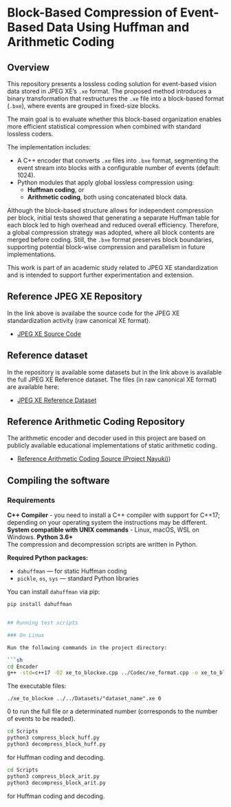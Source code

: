 # Block-Based Compression of Event-Based Data Using Huffman and Arithmetic Coding

## Overview
This repository presents a lossless coding solution for event-based vision data stored in JPEG XE’s `.xe` format. The proposed method introduces a binary transformation that restructures the `.xe` file into a block-based format (`.bxe`), where events are grouped in fixed-size blocks.

The main goal is to evaluate whether this block-based organization enables more efficient statistical compression when combined with standard lossless coders.

The implementation includes:
- A C++ encoder that converts `.xe` files into `.bxe` format, segmenting the event stream into blocks with a configurable number of events (default: 1024).
- Python modules that apply global lossless compression using:
  - **Huffman coding**, or
  - **Arithmetic coding**, both using concatenated block data.

Although the block-based structure allows for independent compression per block, initial tests showed that generating a separate Huffman table for each block led to high overhead and reduced overall efficiency. Therefore, a global compression strategy was adopted, where all block contents are merged before coding. Still, the `.bxe` format preserves block boundaries, supporting potential block-wise compression and parallelism in future implementations.

This work is part of an academic study related to JPEG XE standardization and is intended to support further experimentation and extension.


## Reference JPEG XE Repository
In the link above is availabe the source code for the JPEG XE standardization activity (raw canonical XE format).

- [JPEG XE Source Code](https://nx51932.your-storageshare.de/s/QgNjbps8dgAaCJ7)


## Reference dataset
In the repository is available some datasets but in the link above is available the full JPEG XE Reference
dataset. The files (in raw canonical XE format) are available here:

- [JPEG XE Reference Dataset](https://nx51932.your-storageshare.de/s/QgNjbps8dgAaCJ7)

## Reference Arithmetic Coding Repository  
The arithmetic encoder and decoder used in this project are based on publicly available educational implementations of static arithmetic coding.

- [Reference Arithmetic Coding Source (Project Nayuki)](https://eli.thegreenplace.net/2015/adaptive-entropy-coding-with-static-models/))




## Compiling the software

### Requirements
**C++ Compiler** - you need to install a C++ compiler with support for C++17; depending on your operating system the instructions may be different.
**System compatible with UNIX commands** - Linux, macOS, WSL on Windows.
**Python 3.6+**  
The compression and decompression scripts are written in Python.

**Required Python packages:**
- `dahuffman` — for static Huffman coding
- `pickle`, `os`, `sys` — standard Python libraries

You can install `dahuffman` via pip:

```bash
pip install dahuffman


## Running test scripts

### On Linux

Run the following commands in the project directory:

```sh
cd Encoder
g++ -std=c++17 -O2 xe_to_blockxe.cpp ../Codec/xe_format.cpp -o xe_to_blockxe
```

The executable files:
```
./xe_to_blockxe ../../Datasets/"dataset_name".xe 0 
```
0 to run the full file or a determinated number (corresponds to the number of events to be readed).

```sh
cd Scripts
python3 compress_block_huff.py
python3 decompress_block_huff.py
```
for Huffman coding and decoding.

```sh
cd Scripts
python3 compress_block_arit.py
python3 decompress_block_arit.py
```
for Huffman coding and decoding.

